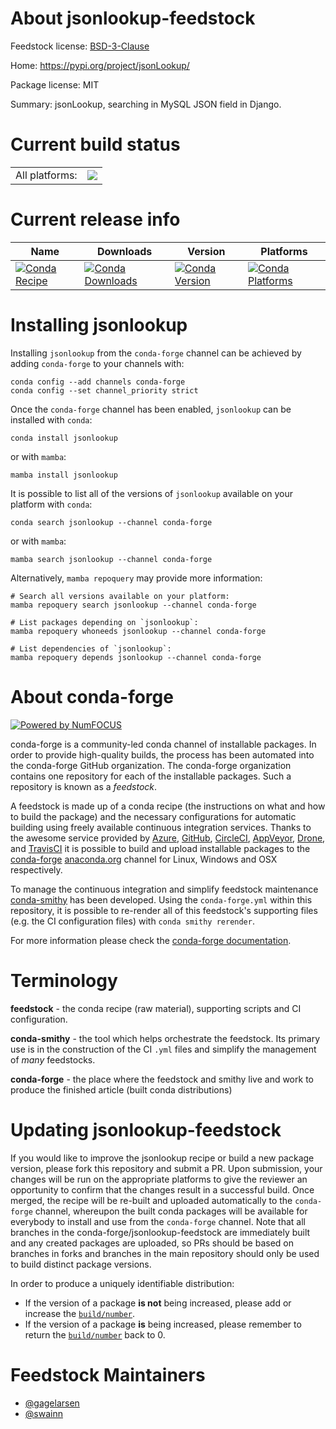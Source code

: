 About jsonlookup-feedstock
==========================

Feedstock license: [BSD-3-Clause](https://github.com/conda-forge/jsonlookup-feedstock/blob/main/LICENSE.txt)

Home: https://pypi.org/project/jsonLookup/

Package license: MIT

Summary: jsonLookup, searching in MySQL JSON field in Django.

Current build status
====================


<table><tr><td>All platforms:</td>
    <td>
      <a href="https://dev.azure.com/conda-forge/feedstock-builds/_build/latest?definitionId=10548&branchName=main">
        <img src="https://dev.azure.com/conda-forge/feedstock-builds/_apis/build/status/jsonlookup-feedstock?branchName=main">
      </a>
    </td>
  </tr>
</table>

Current release info
====================

| Name | Downloads | Version | Platforms |
| --- | --- | --- | --- |
| [![Conda Recipe](https://img.shields.io/badge/recipe-jsonlookup-green.svg)](https://anaconda.org/conda-forge/jsonlookup) | [![Conda Downloads](https://img.shields.io/conda/dn/conda-forge/jsonlookup.svg)](https://anaconda.org/conda-forge/jsonlookup) | [![Conda Version](https://img.shields.io/conda/vn/conda-forge/jsonlookup.svg)](https://anaconda.org/conda-forge/jsonlookup) | [![Conda Platforms](https://img.shields.io/conda/pn/conda-forge/jsonlookup.svg)](https://anaconda.org/conda-forge/jsonlookup) |

Installing jsonlookup
=====================

Installing `jsonlookup` from the `conda-forge` channel can be achieved by adding `conda-forge` to your channels with:

```
conda config --add channels conda-forge
conda config --set channel_priority strict
```

Once the `conda-forge` channel has been enabled, `jsonlookup` can be installed with `conda`:

```
conda install jsonlookup
```

or with `mamba`:

```
mamba install jsonlookup
```

It is possible to list all of the versions of `jsonlookup` available on your platform with `conda`:

```
conda search jsonlookup --channel conda-forge
```

or with `mamba`:

```
mamba search jsonlookup --channel conda-forge
```

Alternatively, `mamba repoquery` may provide more information:

```
# Search all versions available on your platform:
mamba repoquery search jsonlookup --channel conda-forge

# List packages depending on `jsonlookup`:
mamba repoquery whoneeds jsonlookup --channel conda-forge

# List dependencies of `jsonlookup`:
mamba repoquery depends jsonlookup --channel conda-forge
```


About conda-forge
=================

[![Powered by
NumFOCUS](https://img.shields.io/badge/powered%20by-NumFOCUS-orange.svg?style=flat&colorA=E1523D&colorB=007D8A)](https://numfocus.org)

conda-forge is a community-led conda channel of installable packages.
In order to provide high-quality builds, the process has been automated into the
conda-forge GitHub organization. The conda-forge organization contains one repository
for each of the installable packages. Such a repository is known as a *feedstock*.

A feedstock is made up of a conda recipe (the instructions on what and how to build
the package) and the necessary configurations for automatic building using freely
available continuous integration services. Thanks to the awesome service provided by
[Azure](https://azure.microsoft.com/en-us/services/devops/), [GitHub](https://github.com/),
[CircleCI](https://circleci.com/), [AppVeyor](https://www.appveyor.com/),
[Drone](https://cloud.drone.io/welcome), and [TravisCI](https://travis-ci.com/)
it is possible to build and upload installable packages to the
[conda-forge](https://anaconda.org/conda-forge) [anaconda.org](https://anaconda.org/)
channel for Linux, Windows and OSX respectively.

To manage the continuous integration and simplify feedstock maintenance
[conda-smithy](https://github.com/conda-forge/conda-smithy) has been developed.
Using the ``conda-forge.yml`` within this repository, it is possible to re-render all of
this feedstock's supporting files (e.g. the CI configuration files) with ``conda smithy rerender``.

For more information please check the [conda-forge documentation](https://conda-forge.org/docs/).

Terminology
===========

**feedstock** - the conda recipe (raw material), supporting scripts and CI configuration.

**conda-smithy** - the tool which helps orchestrate the feedstock.
                   Its primary use is in the construction of the CI ``.yml`` files
                   and simplify the management of *many* feedstocks.

**conda-forge** - the place where the feedstock and smithy live and work to
                  produce the finished article (built conda distributions)


Updating jsonlookup-feedstock
=============================

If you would like to improve the jsonlookup recipe or build a new
package version, please fork this repository and submit a PR. Upon submission,
your changes will be run on the appropriate platforms to give the reviewer an
opportunity to confirm that the changes result in a successful build. Once
merged, the recipe will be re-built and uploaded automatically to the
`conda-forge` channel, whereupon the built conda packages will be available for
everybody to install and use from the `conda-forge` channel.
Note that all branches in the conda-forge/jsonlookup-feedstock are
immediately built and any created packages are uploaded, so PRs should be based
on branches in forks and branches in the main repository should only be used to
build distinct package versions.

In order to produce a uniquely identifiable distribution:
 * If the version of a package **is not** being increased, please add or increase
   the [``build/number``](https://docs.conda.io/projects/conda-build/en/latest/resources/define-metadata.html#build-number-and-string).
 * If the version of a package **is** being increased, please remember to return
   the [``build/number``](https://docs.conda.io/projects/conda-build/en/latest/resources/define-metadata.html#build-number-and-string)
   back to 0.

Feedstock Maintainers
=====================

* [@gagelarsen](https://github.com/gagelarsen/)
* [@swainn](https://github.com/swainn/)

